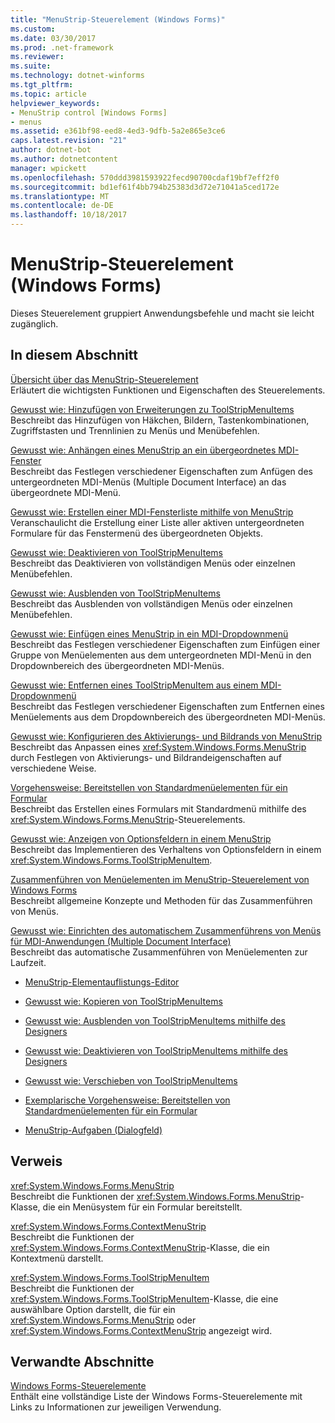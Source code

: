 ```yaml
---
title: "MenuStrip-Steuerelement (Windows Forms)"
ms.custom: 
ms.date: 03/30/2017
ms.prod: .net-framework
ms.reviewer: 
ms.suite: 
ms.technology: dotnet-winforms
ms.tgt_pltfrm: 
ms.topic: article
helpviewer_keywords:
- MenuStrip control [Windows Forms]
- menus
ms.assetid: e361bf98-eed8-4ed3-9dfb-5a2e865e3ce6
caps.latest.revision: "21"
author: dotnet-bot
ms.author: dotnetcontent
manager: wpickett
ms.openlocfilehash: 570ddd3981593922fecd90700cdaf19bf7eff2f0
ms.sourcegitcommit: bd1ef61f4bb794b25383d3d72e71041a5ced172e
ms.translationtype: MT
ms.contentlocale: de-DE
ms.lasthandoff: 10/18/2017
---
```

# <a name="menustrip-control-windows-forms"></a>MenuStrip-Steuerelement (Windows Forms)
Dieses Steuerelement gruppiert Anwendungsbefehle und macht sie leicht zugänglich.  
  
## <a name="in-this-section"></a>In diesem Abschnitt  
 [Übersicht über das MenuStrip-Steuerelement](../../../../docs/framework/winforms/controls/menustrip-control-overview-windows-forms.md)  
 Erläutert die wichtigsten Funktionen und Eigenschaften des Steuerelements.  
  
 [Gewusst wie: Hinzufügen von Erweiterungen zu ToolStripMenuItems](../../../../docs/framework/winforms/controls/how-to-add-enhancements-to-toolstripmenuitems.md)  
 Beschreibt das Hinzufügen von Häkchen, Bildern, Tastenkombinationen, Zugriffstasten und Trennlinien zu Menüs und Menübefehlen.  
  
 [Gewusst wie: Anhängen eines MenuStrip an ein übergeordnetes MDI-Fenster](../../../../docs/framework/winforms/controls/how-to-append-a-menustrip-to-an-mdi-parent-window-windows-forms.md)  
 Beschreibt das Festlegen verschiedener Eigenschaften zum Anfügen des untergeordneten MDI-Menüs (Multiple Document Interface) an das übergeordnete MDI-Menü.  
  
 [Gewusst wie: Erstellen einer MDI-Fensterliste mithilfe von MenuStrip](../../../../docs/framework/winforms/controls/how-to-create-an-mdi-window-list-with-menustrip-windows-forms.md)  
 Veranschaulicht die Erstellung einer Liste aller aktiven untergeordneten Formulare für das Fenstermenü des übergeordneten Objekts.  
  
 [Gewusst wie: Deaktivieren von ToolStripMenuItems](../../../../docs/framework/winforms/controls/how-to-disable-toolstripmenuitems.md)  
 Beschreibt das Deaktivieren von vollständigen Menüs oder einzelnen Menübefehlen.  
  
 [Gewusst wie: Ausblenden von ToolStripMenuItems](../../../../docs/framework/winforms/controls/how-to-hide-toolstripmenuitems.md)  
 Beschreibt das Ausblenden von vollständigen Menüs oder einzelnen Menübefehlen.  
  
 [Gewusst wie: Einfügen eines MenuStrip in ein MDI-Dropdownmenü](../../../../docs/framework/winforms/controls/how-to-insert-a-menustrip-into-an-mdi-drop-down-menu-windows-forms.md)  
 Beschreibt das Festlegen verschiedener Eigenschaften zum Einfügen einer Gruppe von Menüelementen aus dem untergeordneten MDI-Menü in den Dropdownbereich des übergeordneten MDI-Menüs.  
  
 [Gewusst wie: Entfernen eines ToolStripMenuItem aus einem MDI-Dropdownmenü](../../../../docs/framework/winforms/controls/how-to-remove-a-toolstripmenuitem-from-an-mdi-drop-down-menu-windows-forms.md)  
 Beschreibt das Festlegen verschiedener Eigenschaften zum Entfernen eines Menüelements aus dem Dropdownbereich des übergeordneten MDI-Menüs.  
  
 [Gewusst wie: Konfigurieren des Aktivierungs- und Bildrands von MenuStrip](../../../../docs/framework/winforms/controls/how-to-configure-menustrip-check-margins-and-image-margins.md)  
 Beschreibt das Anpassen eines <xref:System.Windows.Forms.MenuStrip> durch Festlegen von Aktivierungs- und Bildrandeigenschaften auf verschiedene Weise.  
  
 [Vorgehensweise: Bereitstellen von Standardmenüelementen für ein Formular](../../../../docs/framework/winforms/controls/how-to-provide-standard-menu-items-to-a-form.md)  
 Beschreibt das Erstellen eines Formulars mit Standardmenü mithilfe des <xref:System.Windows.Forms.MenuStrip>-Steuerelements.  
  
 [Gewusst wie: Anzeigen von Optionsfeldern in einem MenuStrip](../../../../docs/framework/winforms/controls/how-to-display-option-buttons-in-a-menustrip-windows-forms.md)  
 Beschreibt das Implementieren des Verhaltens von Optionsfeldern in einem <xref:System.Windows.Forms.ToolStripMenuItem>.  
  
 [Zusammenführen von Menüelementen im MenuStrip-Steuerelement von Windows Forms](../../../../docs/framework/winforms/controls/merging-menu-items-in-the-windows-forms-menustrip-control.md)  
 Beschreibt allgemeine Konzepte und Methoden für das Zusammenführen von Menüs.  
  
 [Gewusst wie: Einrichten des automatischem Zusammenführens von Menüs für MDI-Anwendungen (Multiple Document Interface)](../../../../docs/framework/winforms/controls/how-to-set-up-automatic-menu-merging-for-mdi-applications.md)  
 Beschreibt das automatische Zusammenführen von Menüelementen zur Laufzeit.  
  
-   [MenuStrip-Elementauflistungs-Editor](http://msdn.microsoft.com/library/ms233625\(v=vs.110\))  
  
-   [Gewusst wie: Kopieren von ToolStripMenuItems](http://msdn.microsoft.com/library/ms171653\(v=vs.110\))  
  
-   [Gewusst wie: Ausblenden von ToolStripMenuItems mithilfe des Designers](http://msdn.microsoft.com/library/ms171658\(v=vs.110\))  
  
-   [Gewusst wie: Deaktivieren von ToolStripMenuItems mithilfe des Designers](http://msdn.microsoft.com/library/ms171656\(v=vs.110\))  
  
-   [Gewusst wie: Verschieben von ToolStripMenuItems](http://msdn.microsoft.com/library/ms171660\(v=vs.110\))  
  
-   [Exemplarische Vorgehensweise: Bereitstellen von Standardmenüelementen für ein Formular](http://msdn.microsoft.com/library/ms233662\(v=vs.110\))  
  
-   [MenuStrip-Aufgaben (Dialogfeld)](http://msdn.microsoft.com/library/ms233645\(v=vs.110\))  
  
## <a name="reference"></a>Verweis  
 <xref:System.Windows.Forms.MenuStrip>  
 Beschreibt die Funktionen der <xref:System.Windows.Forms.MenuStrip>-Klasse, die ein Menüsystem für ein Formular bereitstellt.  
  
 <xref:System.Windows.Forms.ContextMenuStrip>  
 Beschreibt die Funktionen der <xref:System.Windows.Forms.ContextMenuStrip>-Klasse, die ein Kontextmenü darstellt.  
  
 <xref:System.Windows.Forms.ToolStripMenuItem>  
 Beschreibt die Funktionen der <xref:System.Windows.Forms.ToolStripMenuItem>-Klasse, die eine auswählbare Option darstellt, die für ein <xref:System.Windows.Forms.MenuStrip> oder <xref:System.Windows.Forms.ContextMenuStrip> angezeigt wird.  
  
## <a name="related-sections"></a>Verwandte Abschnitte  
 [Windows Forms-Steuerelemente](../../../../docs/framework/winforms/controls/controls-to-use-on-windows-forms.md)  
 Enthält eine vollständige Liste der Windows Forms-Steuerelemente mit Links zu Informationen zur jeweiligen Verwendung.
